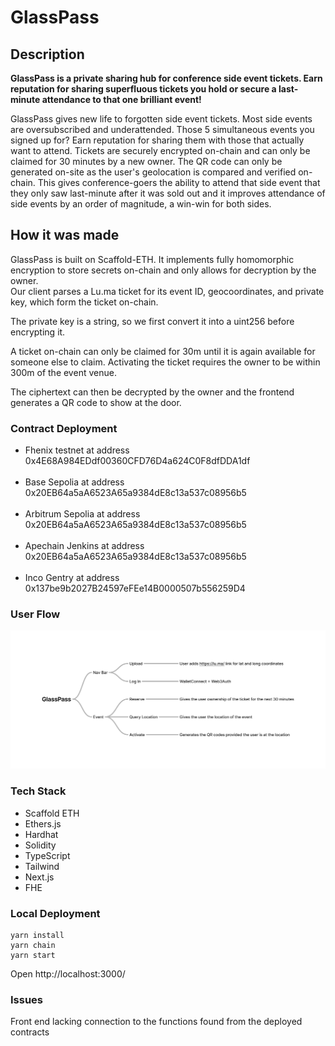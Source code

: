 # GlassPass

## Description
<b>GlassPass is a private sharing hub for conference side event tickets. Earn reputation for sharing superfluous tickets you hold or secure a last-minute attendance to that one brilliant event!</b>

GlassPass gives new life to forgotten side event tickets. Most side events are oversubscribed and underattended. Those 5 simultaneous events you signed up for? Earn reputation for sharing them with those that actually want to attend. Tickets are securely encrypted on-chain and can only be claimed for 30 minutes by a new owner. The QR code can only be generated on-site as the user's geolocation is compared and verified on-chain. This gives conference-goers the ability to attend that side event that they only saw last-minute after it was sold out and it improves attendance of side events by an order of magnitude, a win-win for both sides.


## How it was made

GlassPass is built on Scaffold-ETH. It implements fully homomorphic encryption to store secrets on-chain and only allows for decryption by the owner. 
<br>
Our client parses a Lu.ma ticket for its event ID, geocoordinates, and private key, which form the ticket on-chain. 

The private key is a string, so we first convert it into a uint256 before encrypting it. 

A ticket on-chain can only be claimed for 30m until it is again available for someone else to claim. Activating the ticket requires the owner to be within 300m of the event venue. 

The ciphertext can then be decrypted by the owner and the frontend generates a QR code to show at the door.

### Contract Deployment 
- Fhenix testnet at address 0x4E68A984EDdf00360CFD76D4a624C0F8dfDDA1df 
<br></br>
- Base Sepolia at address 0x20EB64a5aA6523A65a9384dE8c13a537c08956b5 
<br></br>
- Arbitrum Sepolia at address 0x20EB64a5aA6523A65a9384dE8c13a537c08956b5 
<br></br>
- Apechain Jenkins at address 0x20EB64a5aA6523A65a9384dE8c13a537c08956b5 
<br></br>
- Inco Gentry at address 0x137be9b2027B24597eFEe14B0000507b556259D4 

### User Flow
![screenshot](GlassPass.png)



### Tech Stack
- Scaffold ETH
- Ethers.js
- Hardhat
- Solidity
- TypeScript
- Tailwind
- Next.js
- FHE 



### Local Deployment 
```
yarn install
yarn chain
yarn start
```
Open http://localhost:3000/

### Issues 
Front end lacking connection to the functions found from the deployed contracts


